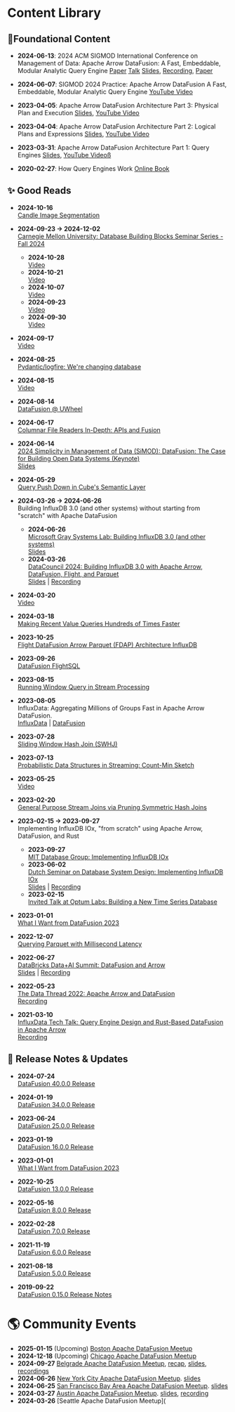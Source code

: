 <!---
  Licensed to the Apache Software Foundation (ASF) under one
  or more contributor license agreements.  See the NOTICE file
  distributed with this work for additional information
  regarding copyright ownership.  The ASF licenses this file
  to you under the Apache License, Version 2.0 (the
  "License"); you may not use this file except in compliance
  with the License.  You may obtain a copy of the License at

    http://www.apache.org/licenses/LICENSE-2.0

  Unless required by applicable law or agreed to in writing,
  software distributed under the License is distributed on an
  "AS IS" BASIS, WITHOUT WARRANTIES OR CONDITIONS OF ANY
  KIND, either express or implied.  See the License for the
  specific language governing permissions and limitations
  under the License.
-->

# Content Library

## 🧭Foundational Content

- **2024-06-13**: 2024 ACM SIGMOD International Conference on Management of Data: Apache Arrow DataFusion: A Fast, Embeddable, Modular Analytic Query Engine [Paper](https://dl.acm.org/doi/10.1145/3626246.3653368) [Talk](https://youtu.be/-DpKcPfnNms) [Slides](https://docs.google.com/presentation/d/1gqcxSNLGVwaqN0_yJtCbNm19-w5pqPuktII5_EDA6_k/edit#slide=id.p), [Recording](https://youtu.be/-DpKcPfnNms), [Paper](https://dl.acm.org/doi/10.1145/3626246.3653368)

- **2024-06-07**: SIGMOD 2024 Practice: Apache Arrow DataFusion A Fast, Embeddable, Modular Analytic Query Engine [YouTube Video](https://www.youtube.com/watch?v=-DpKcPfnNms&t=5s)

- **2023-04-05**: Apache Arrow DataFusion Architecture Part 3: Physical Plan and Execution [Slides](https://docs.google.com/presentation/d/1cA2WQJ2qg6tx6y4Wf8FH2WVSm9JQ5UgmBWATHdik0hg), [YouTube Video](https://youtu.be/2jkWU3_w6z0)

- **2023-04-04**: Apache Arrow DataFusion Architecture Part 2: Logical Plans and Expressions [Slides](https://docs.google.com/presentation/d/1ypylM3-w60kVDW7Q6S99AHzvlBgciTdjsAfqNP85K30), [YouTube Video](https://youtu.be/EzZTLiSJnhY)

- **2023-03-31**: Apache Arrow DataFusion Architecture Part 1: Query Engines [Slides](https://docs.google.com/presentation/d/1D3GDVas-8y0sA4c8EOgdCvEjVND4s2E7I6zfs67Y4j8), [YouTube Videoß](https://youtu.be/NVKujPxwSBA)

- **2020-02-27**: How Query Engines Work [Online Book](https://andygrove.io/2020/02/how-query-engines-work/)

## ✨ Good Reads

- **2024-10-16**  
  [Candle Image Segmentation](https://www.letsql.com/posts/candle-image-segmentation/)

- **2024-09-23 → 2024-12-02**  
  [Carnegie Mellon University: Database Building Blocks Seminar Series - Fall 2024](https://db.cs.cmu.edu/seminar2024/)

  - **2024-10-28**  
    [Video](https://www.youtube.com/watch?v=fltZMO8EGl0&list=PLSE8ODhjZXjZc2AdXq_Lc1JS62R48UX2L&index=6)
  - **2024-10-21**  
    [Video](https://www.youtube.com/watch?v=tyM-ec1lKfU&list=PLSE8ODhjZXjZc2AdXq_Lc1JS62R48UX2L&index=5)
  - **2024-10-07**  
    [Video](https://www.youtube.com/watch?v=Vxb8TELNM98&list=PLSE8ODhjZXjZc2AdXq_Lc1JS62R48UX2L&index=4)
  - **2024-09-23**  
    [Video](https://www.youtube.com/watch?v=iJhRbDFJjbg&list=PLSE8ODhjZXjZc2AdXq_Lc1JS62R48UX2L&index=2)
  - **2024-09-30**  
    [Video](https://www.youtube.com/watch?v=o59s0d3HE1k&list=PLSE8ODhjZXjZc2AdXq_Lc1JS62R48UX2L&index=3)

- **2024-09-17**  
  [Video](https://www.youtube.com/watch?v=2z11xtYw_xs)

- **2024-08-25**  
  [Pydantic/logfire: We're changing database](https://github.com/pydantic/logfire/issues/408)

- **2024-08-15**  
  [Video](https://www.youtube.com/watch?v=RVLshX6fbds)

- **2024-08-14**  
  [DataFusion @ UWheel](https://uwheel.rs/post/datafusion_uwheel/)

- **2024-06-17**  
  [Columnar File Readers In-Depth: APIs and Fusion](https://blog.lancedb.com/columnar-file-readers-in-depth-apis-and-fusion/)

- **2024-06-14**  
  [2024 Simplicity in Management of Data (SiMOD): DataFusion: The Case for Building Open Data Systems (Keynote)](https://sfu-dis.github.io/simod/)  
  [Slides](https://docs.google.com/presentation/d/1K3EdknzkqU2LhWi_eNKXdcvNk0OEvk9AqTLqhZkPxuI/edit)

- **2024-05-29**  
  [Query Push Down in Cube's Semantic Layer](https://cube.dev/blog/query-push-down-in-cubes-semantic-layer)

- **2024-03-26 → 2024-06-26**  
  Building InfluxDB 3.0 (and other systems) without starting from "scratch" with Apache DataFusion

  - **2024-06-26**  
    [Microsoft Gray Systems Lab: Building InfluxDB 3.0 (and other systems)](https://www.microsoft.com/en-us/research/group/gray-systems-lab)  
    [Slides](https://docs.google.com/presentation/d/1a4wHZij_69drdmD32TPombQ9zSaE6l26LZ87DAz2New/edit#slide=id.p)
  - **2024-03-26**  
    [DataCouncil 2024: Building InfluxDB 3.0 with Apache Arrow, DataFusion, Flight, and Parquet](https://www.datacouncil.ai/talks24/building-influxdb-30-with-apache-arrow-datafusion-flight-and-parquet?hsLang=en)  
    [Slides](https://docs.google.com/presentation/d/12kdYHLyH79B5__9xs3de_hZyG9geW4jC3vUpiy39VA0) | [Recording](https://www.youtube.com/watch?v=I-Z7kFGsYRI)

- **2024-03-20**  
  [Video](https://www.youtube.com/watch?v=P3dXH61Kr5U)

- **2024-03-18**  
  [Making Recent Value Queries Hundreds of Times Faster](https://www.influxdata.com/blog/making-recent-value-queries-hundreds-times-faster/)

- **2023-10-25**  
  [Flight DataFusion Arrow Parquet (FDAP) Architecture InfluxDB](https://www.influxdata.com/blog/flight-datafusion-arrow-parquet-fdap-architecture-influxdb/)

- **2023-09-26**  
  [DataFusion FlightSQL](https://www.kamu.dev/blog/2023-09-datafusion-flightsql/)

- **2023-08-15**  
  [Running Window Query in Stream Processing](https://www.synnada.ai/blog/running-window-query-in-stream-processing)

- **2023-08-05**  
  InfluxData: Aggregating Millions of Groups Fast in Apache Arrow DataFusion.  
  [InfluxData](https://www.influxdata.com/blog/aggregating-millions-groups-fast-apache-arrow-datafusion/) | [DataFusion](https://arrow.apache.org/blog/2023/08/05/datafusion_fast_grouping/)

- **2023-07-28**  
  [Sliding Window Hash Join (SWHJ)](https://www.synnada.ai/blog/sliding-window-hash-join-swhj)

- **2023-07-13**  
  [Probabilistic Data Structures in Streaming: Count-Min Sketch](https://www.synnada.ai/blog/probabilistic-data-structures-in-streaming-count-min-sketch)

- **2023-05-25**  
  [Video](https://www.youtube.com/watch?v=NEL6DluUxgw)

- **2023-02-20**  
  [General Purpose Stream Joins via Pruning Symmetric Hash Joins](https://www.synnada.ai/blog/general-purpose-stream-joins-via-pruning-symmetric-hash-joins)

- **2023-02-15 → 2023-09-27**  
  Implementing InfluxDB IOx, "from scratch" using Apache Arrow, DataFusion, and Rust

  - **2023-09-27**  
    [MIT Database Group: Implementing InfluxDB IOx](https://docs.google.com/presentation/d/1_JXxapY2jksCOm5hePK8FIjO3buDzsrBBy0jUEpJR4A)
  - **2023-06-02**  
    [Dutch Seminar on Database System Design: Implementing InfluxDB IOx](https://dsdsd.da.cwi.nl/past_talks/post_talks/Andrew-Lamb/)  
    [Slides](https://docs.google.com/presentation/d/1XTsO2zsHkgBCF6C0YVwk0BnhZzLBrm39oeapOBb-s9A) | [Recording](https://youtu.be/Y5K2Ik2oo-8)
  - **2023-02-15**  
    [Invited Talk at Optum Labs: Building a New Time Series Database](https://docs.google.com/presentation/d/1SzqgTtSKVqpuFUDdOHhRNC3mLmJ7oyVp0OyrYwHvgPA)

- **2023-01-01**  
  [What I Want from DataFusion 2023](https://andygrove.io/2023/01/what-i-want-from-datafusion-2023/)

- **2022-12-07**  
  [Querying Parquet with Millisecond Latency](https://www.influxdata.com/blog/querying-parquet-millisecond-latency/)

- **2022-06-27**  
  [DataBricks Data+AI Summit: DataFusion and Arrow](https://www.databricks.com/dataaisummit/session/datafusion-and-arrow-supercharge-your-data-analytical-tool-rusty-query-engine)  
  [Slides](https://docs.google.com/presentation/d/1wLORMn23RD_sQ84W2w51s-Xysly5S8F5mGXzaeJ4QWY) | [Recording](https://www.databricks.com/dataaisummit/session/datafusion-and-arrow-supercharge-your-data-analytical-tool-rusty-query-engine)

- **2022-05-23**  
  [The Data Thread 2022: Apache Arrow and DataFusion](https://docs.google.com/presentation/d/1Tkjfup5z_nsrBWIO7dXscEzC5toTQCXj0IsZeO3endc)  
  [Recording](https://www.youtube.com/watch?v=rb61lVH2vYc)

- **2021-03-10**  
  [InfluxData Tech Talk: Query Engine Design and Rust-Based DataFusion in Apache Arrow](https://www.slideshare.net/influxdata/influxdb-iox-tech-talks-query-engine-design-and-the-rustbased-datafusion-in-apache-arrow-244161934)  
  [Recording](https://www.youtube.com/watch?v=K6eCAVEk4kU)

## 📅 Release Notes & Updates

- **2024-07-24**  
  [DataFusion 40.0.0 Release](https://datafusion.apache.org/blog/2024/07/24/datafusion-40.0.0/)

- **2024-01-19**  
  [DataFusion 34.0.0 Release](https://datafusion.apache.org/blog/2024/01/19/datafusion-34.0.0/)

- **2023-06-24**  
  [DataFusion 25.0.0 Release](https://arrow.apache.org/blog/2023/06/24/datafusion-25.0.0/)

- **2023-01-19**  
  [DataFusion 16.0.0 Release](https://arrow.apache.org/blog/2023/01/19/datafusion-16.0.0/)

- **2023-01-01**  
  [What I Want from DataFusion 2023](https://andygrove.io/2023/01/what-i-want-from-datafusion-2023/)

- **2022-10-25**  
  [DataFusion 13.0.0 Release](https://arrow.apache.org/blog/2022/10/25/datafusion-13.0.0/)

- **2022-05-16**  
  [DataFusion 8.0.0 Release](https://arrow.apache.org/blog/2022/05/16/datafusion-8.0.0/)

- **2022-02-28**  
  [DataFusion 7.0.0 Release](https://arrow.apache.org/blog/2022/02/28/datafusion-7.0.0/)

- **2021-11-19**  
  [DataFusion 6.0.0 Release](https://arrow.apache.org/blog/2021/11/19/datafusion-6.0.0/)

- **2021-08-18**  
  [DataFusion 5.0.0 Release](https://arrow.apache.org/blog/2021/08/18/datafusion-5.0.0/)

- **2019-09-22**  
  [DataFusion 0.15.0 Release Notes](https://andygrove.io/2019/09/datafusion-0.15.0-release-notes/)

# 🌎 Community Events

- **2025-01-15** (Upcoming) [Boston Apache DataFusion Meetup](https://github.com/apache/datafusion/discussions/13165)
- **2024-12-18** (Upcoming) [Chicago Apache DataFusion Meetup](https://lu.ma/eq5myc5i)
- **2024-09-27** [Belgrade Apache DataFusion Meetup](https://lu.ma/tmwuz4lg), [recap](https://github.com/apache/datafusion/discussions/11431#discussioncomment-10832070), [slides](https://github.com/apache/datafusion/discussions/11431#discussioncomment-10826169), [recordings](https://www.youtube.com/watch?v=4huEsFFv6bQ&list=PLrhIfEjaw9ilQEczOQlHyMznabtVRptyX)
- **2024-06-26** [New York City Apache DataFusion Meetup](https://lu.ma/2iwba0xm). [slides](https://docs.google.com/presentation/d/1dOLPAFPEMLhLv4NN6O9QSDIyyeiIySqAjky5cVgdWAE/edit#slide=id.g26bebde4fcc_3_7)
- **2024-06-25** [San Francisco Bay Area Apache DataFusion Meetup](https://lu.ma/6bphole2). [slides](https://docs.google.com/presentation/d/1Oz2yGllrWBkNGyiRMLr8qXTt4vmvtJWuI_weGThaZak/edit#slide=id.g26bebde4fcc_3_7)
- **2024-03-27** [Austin Apache DataFusion Meetup](https://github.com/apache/datafusion/discussions/8522). [slides](https://docs.google.com/presentation/d/1S51TK8waxHEJaxi_-uiSMrgQZ09m_hfaasPk5X5ExEY), [recording](https://www.youtube.com/watch?v=q1N3pH3tFw8)
- **2024-03-26** [Seattle Apache DataFusion Meetup](
